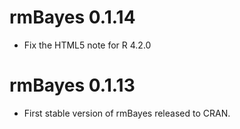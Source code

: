 # rmBayes 0.1.14

* Fix the HTML5 note for R 4.2.0


# rmBayes 0.1.13

* First stable version of rmBayes released to CRAN.

